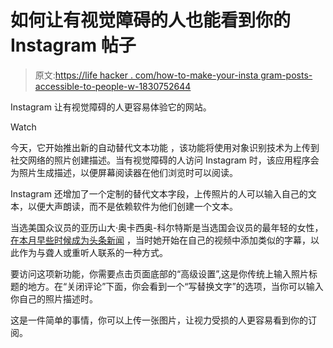 # 如何让有视觉障碍的人也能看到你的 Instagram 帖子

> 原文:[https://life hacker . com/how-to-make-your-insta gram-posts-accessible-to-people-w-1830752644](https://lifehacker.com/how-to-make-your-instagram-posts-accessible-to-people-w-1830752644)

Instagram 让有视觉障碍的人更容易体验它的网站。

Watch

今天，它开始推出新的自动替代文本功能 ，该功能将使用对象识别技术为上传到社交网络的照片创建描述。当有视觉障碍的人访问 Instagram 时，该应用程序会为照片生成描述，以便屏幕阅读器在他们浏览时可以阅读。

Instagram 还增加了一个定制的替代文本字段，上传照片的人可以输入自己的文本，以便大声朗读，而不是依赖软件为他们创建一个文本。

当选美国众议员的亚历山大·奥卡西奥-科尔特斯是当选国会议员的最年轻的女性， [在本月早些时候成为头条新闻](https://www.huffingtonpost.com/entry/alexandria-ocasio-cortez-video-deaf-accessibility_us_5bef0257e4b0d725c57b) ，当时她开始在自己的视频中添加类似的字幕，以此作为与聋人或重听人联系的一种方式。

要访问这项新功能，你需要点击页面底部的“高级设置”,这是你传统上输入照片标题的地方。在“关闭评论”下面，你会看到一个“写替换文字”的选项，当你可以输入你自己的照片描述时。

这是一件简单的事情，你可以上传一张图片，让视力受损的人更容易看到你的订阅。